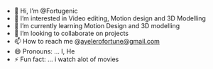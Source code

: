 - 👋 Hi, I’m @Fortugenic
- 👀 I’m interested in Video editing, Motion design and 3D Modelling
- 🌱 I’m currently learning Motion Design and 3D modelling
- 💞️ I’m looking to collaborate on projects 
- 📫 How to reach me @ayelerofortune@gmail.com
- 😄 Pronouns: ... I, He 
- ⚡ Fun fact: ... i watch alot of movies 

<!---
Fortugenic/Fortugenic is a ✨ special ✨ repository because its `README.md` (this file) appears on your GitHub profile.
You can click the Preview link to take a look at your changes.
--->
